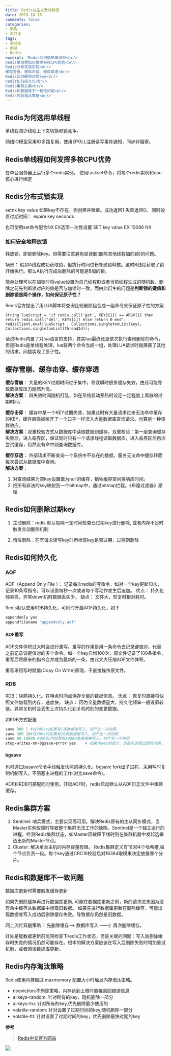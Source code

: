 ```yaml
---
title: Redis从生米煮成熟饭
date: 2019-10-18
comments: false
categories:
- 架构
- 高并发
tags:
- 高并发
- 面试
- Redis
excerpt: 'Redis为何选用单线程<br/> 
Redis单线程如何发挥多核CPU优势<br/>
Redis分布式锁实现<br/>
缓存雪崩、缓存击穿、缓存穿透<br/>
Redis如何删除过期key<br/> 
Redis如何持久化<br/>
Redis集群方案<br/>
Redis和数据库不一致性问题<br/>
Redis内存淘汰策略<br/>'
---
```

## Redis为何选用单线程
单线程减少线程上下文切换和锁竞争。

网络IO模型采用IO多路复用，使用EPOLL注册读写事件通知，同步非阻塞。

## Redis单线程如何发挥多核CPU优势
在单台服务器上运行多个redis实例。
使用taskset命令，将每个redis实例和cpu核心进行绑定

## Redis分布式锁实现
setnx  key value
如果key不存在，则创建并赋值。成功返回1 失败返回0。
同时设置过期时间： expire key seconds

也可使用set命令配合NX EX选项一次性设置
SET key  value EX 10086 NX
### 如何安全地释放锁
释放锁，即是删除key。但需要注意避免锁误删(删除其他线程加的锁)的问题。  

场景： 假如A线程成功获取锁，但执行时间过长导致锁释放。这时B线程获取了锁开始执行。那么A执行完成后删除的可能是B加的锁。  

简单处理可以在加锁时将value设置为自己线程ID或者当前线程生成的随机数，删除之前先判断锁对应的值是否与加锁时一致，而由此衍生的问题是**判断锁的键值和删除锁是两个操作，如何保证原子性？**  

Redis官方提出了用LUA脚本将查询比较删除组合成一组命令来保证原子性的方案
```
String luaScript = 'if redis.call('get', KEYS[1]) == ARGV[1] then return redis.call('del', KEYS[1]) else return 0 end';  
redisClient.eval(luaScript , Collections.singletonList(key), Collections.singletonList(threadId));
```
话说Redis内置了对lua语言的支持，其实lua最终还是依次执行查询删除的命令，但是Redis是单线程处理，lua将两个命令当成一组，处理LUA请求时就屏蔽了其他的请求。间接实现了原子性。

## 缓存雪崩、缓存击穿、缓存穿透
**缓存雪崩**： 大量的KEY过期时间过于集中，导致瞬时很多缓存失效，由此可能导致数据库压力陡然升高。  
**解决方案**： 将失效时间随机打乱，如在系统启动预热时设定一定程度上离散的过期时间。

**缓存击穿**： 缓存中某一个KEY过期失效，如果此时有大量请求过来无法命中缓存的KEY，缓存层像被凿开了一个口子一样流入大量数据库查询请求。也算是一种惊群效应。  
**解决方案**：双重校验方式从数据库中读取数据到缓存。双重校验：第一层查询缓存失败后，进入临界区，保证同时只有一个请求线程读取数据库，进入临界区后再次尝试缓存，仍然没有命中则查询数据库。

**缓存穿透**： 外部请求不断查询一个系统中不存在的数据，服务无法命中缓存转而每次尝试从数据库中查询。  
**解决方案**：
1. 对查询结果为空key设置值为null的缓存，牺牲缓存空间换响应时间。
2. 把所有非法的key映射到一个bitmap中，通过bitmap拦截。《布隆过滤器》原理

## Redis如何删除过期key
 1. 主动删除：redis 默认每隔一定时间检查已过期key进行删除, 或者内存不足时触发主动删除机制
 
 2. 惰性删除：在有请求读写key时再检查key是否过期，过期则删除
 
## Redis如何持久化
### AOF
AOF（Append Only File ）： 记录每次redis的写命令，如对一个key更新10次，记录10条写指令。可以设置每秒一次或者每个写动作发生后追加。
优点： 持久化频率高，异常down机时数据丢失少。
缺点： 文件大，恢复时相对耗时。

Redis默认使用RDB持久化，可同时开启AOF持久化，如下
```powershell
appendonly yes
appendfilename "appendonly.aof"
```
#### AOF重写
AOF文件体积过大时会进行重写。重写的作用是用一条命令去记录键值对，代替之前记录该键值对的多个命令。如一个key自增100次，原文件记录了100条指令，重写后将原来的指令合并成为最新的一条，由此大大压缩AOF文件体积。

 重写采用写时赋值(Copy On Write)原理，不直接操作原文件。

### RDB

RDB：快照持久化。在特点时间点保存全量的数据信息。
优点： 恢复时直接将快照文件加载到内存，速度快。
缺点： 因为全量数据量大，持久化频率一般设置较低。异常关机时会丢失上次持久化到关机时刻的变更数据。

如RDB方式配置
```powershell
save 900 1 #在900s内如果有1条数据被写入，则产生一次快照。 
save 300 10#在300s内如果有10条数据被写入，则产生一次快照   
save 60 10000 #在60s内如果有10000条数据被写入，则产生一次快照  
stop-writes-on-bgsave-error yes    # 如果为yes则表示，当备份进程出错的时候，   主进程就停止进行接受新的写入操作，这样是为了保护持久化的数据一致性的问题。
```
#### bgsave
也可通过basave命令手动触发快照的持久化。bgsave fork出子进程，采用写时复制机制写入。不阻塞主进程的工作(对比save命令)。

AOF和RDB可搭配同时使用，开启AOF时，redis启动默认从AOF日志文件中重建缓存。


## Redis集群方案
1. Sentinel: 哨兵模式，主要实现高可用。解决Redis原有的主从同步模式，当Master实例故障时导致整个集群无法工作的缺陷。Sentinel是一个独立运行的进程，检测Redis集群状态，如Master因故障下线时则在集群机器中发起选举选出新的Master节点。
2. Cluster: 解决单台主机的内存容量有限。 Redis集群定义有16384个哈希槽,每个节点负责一段。每个key通过CRC16校验后对16384取模来决定放置哪个分片。

## Redis和数据库不一致问题

数据库更新时需要触发缓存更新

如果先删除缓存再进行数据库更新, 可能在数据库更新之前，新的请求进来因为没有命中缓存从数据库中读取旧数据。
如果先进行数据库更新在删除缓存，可能出现数据库写入成功后删除缓存失败。导致缓存仍然是旧数据。

网上流传双删策略： 先删除缓存--> 数据库写入 ——》再次删除缓存。

好处是能数据更新前能预检查下redis工作状态，但是关键的问题：写入后删除缓存时失败的情况仍然可能存在。根本的解决方案应该在写入后删除失败时增加重试机制，或者回滚数据库更新。

## Redis内存淘汰策略

Redis使用内存超过 maxmemory 配置大小时触发内存淘汰策略。
* noeviction:不删除策略，内存达到上限时直接返回错误信息
* allkeys-random: 针对所有的key，随机删除一部分
* allkeys-lru: 针对所有的key,优先删除最少使用的
* volatile-random: 针对设置了过期时间的key,随机删除一部分
* volatile-ttl: 针对设置了过期时间的key，优先删除最快过期的key

**参考** 
> [Redis中文官方网站](http://www.redis.cn)

![](https://oscimg.oschina.net/oscnet/be1412c6890280b7976893810e491212df3.jpg)